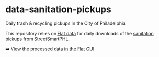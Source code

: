 # data-sanitation-pickups
Daily trash &amp; recycling pickups in the City of Philadelphia.

This repository relies on [Flat data](https://octo.github.com/projects/flat-data) for daily
downloads of the [sanitation pickups](https://streetsmartphl.phila.gov/) from StreetSmartPHL.



➡️ View the processed data [in the Flat GUI](https://flatgithub.com/PhiladelphiaController/data-sanitation-pickups/blob/main/data-processed.csv)
